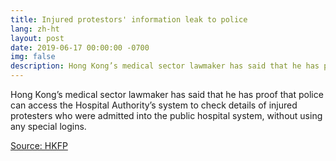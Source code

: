```yaml
---
title: Injured protestors' information leak to police
lang: zh-ht
layout: post
date: 2019-06-17 00:00:00 -0700
img: false
description: Hong Kong’s medical sector lawmaker has said that he has proof that police can access the Hospital Authority’s system to check details of injured protesters who were admitted into the public hospital system, without using any special logins.
---
```


Hong Kong’s medical sector lawmaker has said that he has proof that police can access the Hospital Authority’s system to check details of injured protesters who were admitted into the public hospital system, without using any special logins.

[Source: HKFP](https://www.hongkongfp.com/2019/06/17/police-can-access-full-details-injured-protesters-hospital-says-medical-sector-lawmaker-following-patient-arrests/)